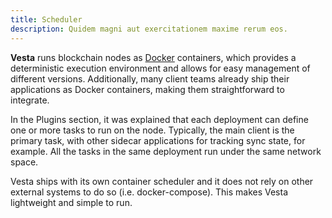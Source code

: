 ```yaml
---
title: Scheduler
description: Quidem magni aut exercitationem maxime rerum eos.
---
```


**Vesta** runs blockchain nodes as [Docker](https://www.docker.com/) containers, which provides a deterministic execution environment and allows for easy management of different versions. Additionally, many client teams already ship their applications as Docker containers, making them straightforward to integrate.

In the Plugins section, it was explained that each deployment can define one or more tasks to run on the node. Typically, the main client is the primary task, with other sidecar applications for tracking sync state, for example. All the tasks in the same deployment run under the same network space.

Vesta ships with its own container scheduler and it does not rely on other external systems to do so (i.e. docker-compose). This makes Vesta lightweight and simple to run.
